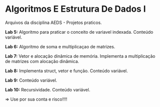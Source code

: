 # **Algoritmos E Estrutura De Dados I**

Arquivos da disciplina AEDS - Projetos praticos.

**Lab 5:** Algoritmo para praticar o conceito de variavel indexada. Conteúdo variável. 

**Lab 6:** Algoritmo de soma e multiplicaçao de matrizes.

**Lab 7:** Vetor e alocação dinâmica de memória. Implementa a multiplicação de matrizes com alocação dinâmica.

**Lab 8:** Implementa struct, vetor e função. Conteúdo variável. 

**Lab 9:** Conteúdo variável.

**Lab 10:** Recursividade. Conteúdo variável.

=> Use por sua conta e risco!!!!

